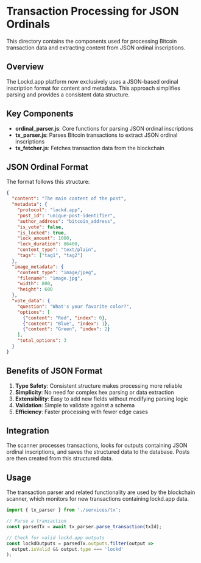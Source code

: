 # Transaction Processing for JSON Ordinals

This directory contains the components used for processing Bitcoin transaction data and extracting content from JSON ordinal inscriptions.

## Overview

The Lockd.app platform now exclusively uses a JSON-based ordinal inscription format for content and metadata. This approach simplifies parsing and provides a consistent data structure.

## Key Components

- **ordinal_parser.js**: Core functions for parsing JSON ordinal inscriptions
- **tx_parser.js**: Parses Bitcoin transactions to extract JSON ordinal inscriptions
- **tx_fetcher.js**: Fetches transaction data from the blockchain

## JSON Ordinal Format

The format follows this structure:

```json
{
  "content": "The main content of the post",
  "metadata": {
    "protocol": "lockd.app",
    "post_id": "unique-post-identifier",
    "author_address": "bitcoin_address",
    "is_vote": false,
    "is_locked": true,
    "lock_amount": 1000,
    "lock_duration": 86400,
    "content_type": "text/plain",
    "tags": ["tag1", "tag2"]
  },
  "image_metadata": {
    "content_type": "image/jpeg",
    "filename": "image.jpg",
    "width": 800,
    "height": 600
  },
  "vote_data": {
    "question": "What's your favorite color?",
    "options": [
      {"content": "Red", "index": 0},
      {"content": "Blue", "index": 1},
      {"content": "Green", "index": 2}
    ],
    "total_options": 3
  }
}
```

## Benefits of JSON Format

1. **Type Safety**: Consistent structure makes processing more reliable
2. **Simplicity**: No need for complex hex parsing or data extraction
3. **Extensibility**: Easy to add new fields without modifying parsing logic
4. **Validation**: Simple to validate against a schema
5. **Efficiency**: Faster processing with fewer edge cases

## Integration

The scanner processes transactions, looks for outputs containing JSON ordinal inscriptions, and saves the structured data to the database. Posts are then created from this structured data.

## Usage

The transaction parser and related functionality are used by the blockchain scanner, which monitors for new transactions containing lockd.app data.

```typescript
import { tx_parser } from './services/tx';

// Parse a transaction
const parsedTx = await tx_parser.parse_transaction(txId);

// Check for valid lockd.app outputs
const lockdOutputs = parsedTx.outputs.filter(output => 
  output.isValid && output.type === 'lockd'
);
``` 